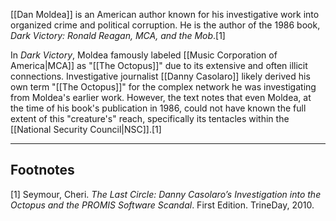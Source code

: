 [[Dan Moldea]] is an American author known for his investigative work into organized crime and political corruption. He is the author of the 1986 book, *Dark Victory: Ronald Reagan, MCA, and the Mob*.[1]

In *Dark Victory*, Moldea famously labeled [[Music Corporation of America|MCA]] as "[[The Octopus]]" due to its extensive and often illicit connections. Investigative journalist [[Danny Casolaro]] likely derived his own term "[[The Octopus]]" for the complex network he was investigating from Moldea's earlier work. However, the text notes that even Moldea, at the time of his book's publication in 1986, could not have known the full extent of this "creature's" reach, specifically its tentacles within the [[National Security Council|NSC]].[1]

---
## Footnotes
[1] Seymour, Cheri. *The Last Circle: Danny Casolaro’s Investigation into the Octopus and the PROMIS Software Scandal*. First Edition. TrineDay, 2010.
